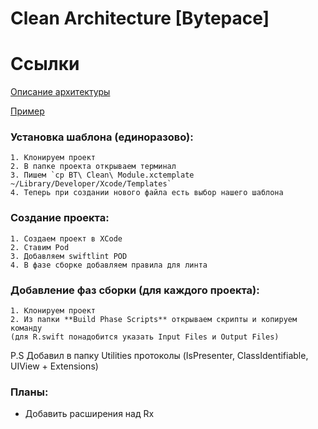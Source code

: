 # Clean Architecture [Bytepace]

# Ссылки
[Описание архитектуры](https://github.com/BytePace/Clean-Architecture-BP/blob/master/Bytepace%20Architecture.md)

[Пример](https://github.com/BytePace/Clean-Architecture-BP/tree/master/CA-Github-Example)

### Установка шаблона (единоразово):
    1. Клонируем проект
    2. В папке проекта открываем терминал
    3. Пишем `cp BT\ Clean\ Module.xctemplate ~/Library/Developer/Xcode/Templates`
    4. Теперь при создании нового файла есть выбор нашего шаблона

### Создание проекта:
    1. Создаем проект в XCode
    2. Ставим Pod
    3. Добавляем swiftlint POD
    4. В фазе сборке добавляем правила для линта

### Добавление фаз сборки (для каждого проекта):
    1. Клонируем проект
    2. Из папки **Build Phase Scripts** открываем скрипты и копируем команду 
    (для R.swift понадобится указать Input Files и Output Files)

P.S Добавил в папку Utilities протоколы (IsPresenter, ClassIdentifiable, UIView + Extensions) 

### Планы: 
- Добавить расширения над Rx
